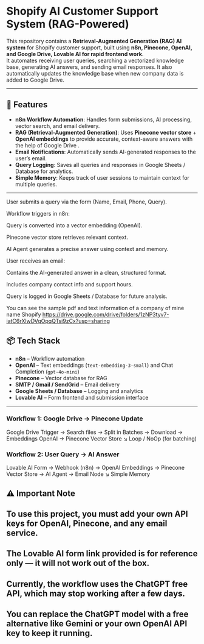 # Shopify AI Customer Support System (RAG-Powered)

This repository contains a **Retrieval-Augmented Generation (RAG) AI system** for Shopify customer support, built using **n8n, Pinecone, OpenAI, and Google Drive, Lovable AI for rapid frontend work**.  
It automates receiving user queries, searching a vectorized knowledge base, generating AI answers, and sending email responses. It also automatically updates the knowledge base when new company data is added to Google Drive.


---

## 🚀 Features

- **n8n Workflow Automation**: Handles form submissions, AI processing, vector search, and email delivery.
- **RAG (Retrieval-Augmented Generation)**: Uses **Pinecone vector store** + **OpenAI embeddings** to provide accurate, context-aware answers with the help of Google Drive .
- **Email Notifications**: Automatically sends AI-generated responses to the user’s email.
- **Query Logging**: Saves all queries and responses in Google Sheets / Database for analytics.
- **Simple Memory**: Keeps track of user sessions to maintain context for multiple queries.

---


User submits a query via the form (Name, Email, Phone, Query).

Workflow triggers in n8n:

Query is converted into a vector embedding (OpenAI).

Pinecone vector store retrieves relevant context.

AI Agent generates a precise answer using context and memory.

User receives an email:

Contains the AI-generated answer in a clean, structured format.

Includes company contact info and support hours.

Query is logged in Google Sheets / Database for future analysis.



You can see the sample pdf and text information of a company of mine name Shopify https://drive.google.com/drive/folders/1zNP3tyv7-iatC6rXlwDVqOpqQTsi9zCx?usp=sharing

## 📦 Tech Stack


- **n8n** – Workflow automation
- **OpenAI** – Text embeddings (`text-embedding-3-small`) and Chat Completion (`gpt-4o-mini`)
- **Pinecone** – Vector database for RAG
- **SMTP / Gmail / SendGrid** – Email delivery
- **Google Sheets / Database** – Logging and analytics
- **Lovable AI** – Form frontend and submission interface

---
### Workflow 1: Google Drive → Pinecone Update
Google Drive Trigger → Search files → Split in Batches → Download → Embeddings OpenAI → Pinecone Vector Store
                                  ↘
                              Loop / NoOp (for batching)

### Workflow 2: User Query → AI Answer


Lovable AI Form → Webhook (n8n) → OpenAI Embeddings → Pinecone Vector Store → AI Agent → Email Node
                                         ↘
                                      Simple Memory

## ⚠️ Important Note
## To use this project, you must add your own API keys for OpenAI, Pinecone, and any email service.

## The Lovable AI form link provided is for reference only — it will not work out of the box.

## Currently, the workflow uses the ChatGPT free API, which may stop working after a few days.

## You can replace the ChatGPT model with a free alternative like Gemini or your own OpenAI API key to keep it running.